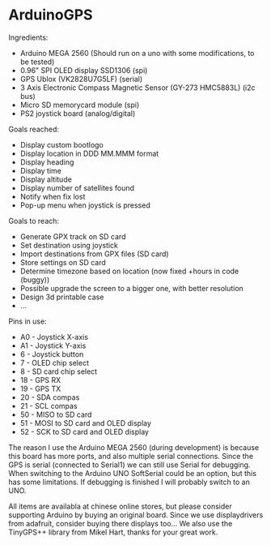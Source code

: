 # ArduinoGPS

Ingredients:
- Arduino MEGA 2560 (Should run on a uno with some modifications, to be tested)
- 0.96" SPI OLED display SSD1306 (spi)
- GPS Ublox (VK2828U7G5LF) (serial)
- 3 Axis Electronic Compass Magnetic Sensor (GY-273 HMC5883L) (i2c bus)
- Micro SD memorycard module (spi)
- PS2 joystick board (analog/digital)

Goals reached:
- Display custom bootlogo
- Display location in DDD MM.MMM format
- Display heading
- Display time
- Display altitude
- Display number of satellites found
- Notify when fix lost
- Pop-up menu when joystick is pressed

Goals to reach:
- Generate GPX track on SD card
- Set destination using joystick
- Import destinations from GPX files (SD card)
- Store settings on SD card
- Determine timezone based on location (now fixed +hours in code (buggy))
- Possible upgrade the screen to a bigger one, with better resolution
- Design 3d printable case
- ...

Pins in use:
- A0 - Joystick X-axis
- A1 - Joystick Y-axis
- 6  - Joystick button
- 7  - OLED chip select
- 8  - SD card chip select
- 18 - GPS RX
- 19 - GPS TX
- 20 - SDA compas
- 21 - SCL compas
- 50 - MISO to SD card
- 51 - MOSI to SD card and OLED display
- 52 - SCK to SD card and OLED display

The reason I use the Arduino MEGA 2560 (during development) is because this board has more ports, and also multiple serial connections. Since the GPS is serial (connected to Serial1) we can still use Serial for debugging. When switching to the Arduino UNO SoftSerial could be an option, but this has some limitations. If debugging is finished I will probably switch to an UNO.

All items are availabla at chinese online stores, but please consider supporting Arduino by buying an original board.
Since we use displaydrivers from adafruit, consider buying there displays too...
We also use the TinyGPS++ library from Mikel Hart, thanks for your great work.
